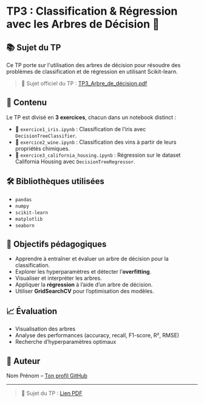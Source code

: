 # TP3 : Classification & Régression avec les Arbres de Décision 🌳

## 📚 Sujet du TP
Ce TP porte sur l'utilisation des arbres de décision pour résoudre des problèmes de classification et de régression en utilisant Scikit-learn.

> 📄 Sujet officiel du TP : [TP3_Arbre_de_décision.pdf](TP3_Arbre_de_décision.pdf)

## 🧪 Contenu

Le TP est divisé en **3 exercices**, chacun dans un notebook distinct :

- 🔹 `exercice1_iris.ipynb` : Classification de l’iris avec `DecisionTreeClassifier`.
- 🔹 `exercice2_wine.ipynb` : Classification des vins à partir de leurs propriétés chimiques.
- 🔹 `exercice3_california_housing.ipynb` : Régression sur le dataset California Housing avec `DecisionTreeRegressor`.

## 🛠️ Bibliothèques utilisées
- `pandas`
- `numpy`
- `scikit-learn`
- `matplotlib`
- `seaborn`

## 🧠 Objectifs pédagogiques
- Apprendre à entraîner et évaluer un arbre de décision pour la classification.
- Explorer les hyperparamètres et détecter l’**overfitting**.
- Visualiser et interpréter les arbres.
- Appliquer la **régression** à l’aide d’un arbre de décision.
- Utiliser **GridSearchCV** pour l’optimisation des modèles.

## 📈 Évaluation
- Visualisation des arbres
- Analyse des performances (accuracy, recall, F1-score, R², RMSE)
- Recherche d’hyperparamètres optimaux

## 👤 Auteur
Nom Prénom – [Ton profil GitHub](https://github.com/TON_UTILISATEUR)

---

> 🔗 Sujet du TP : [Lien PDF](./TP3_Arbre_de_décision.pdf)
